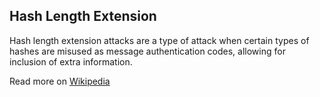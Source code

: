 Hash Length Extension
---------------------

Hash length extension attacks are a type of attack when certain types of hashes are misused as message authentication codes, allowing for inclusion of extra information.

Read more on [Wikipedia](https://en.wikipedia.org/wiki/Length_extension_attack)